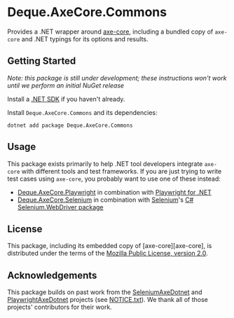 # Deque.AxeCore.Commons

Provides a .NET wrapper around [axe-core](https://github.com/dequelabs/axe-core), including a bundled copy of `axe-core` and .NET typings for its options and results.

## Getting Started

*Note: this package is still under development; these instructions won't work until we perform an initial NuGet release*

Install a [.NET SDK](https://dotnet.microsoft.com/download) if you haven't already.

Install `Deque.AxeCore.Commons` and its dependencies:

```console
dotnet add package Deque.AxeCore.Commons
```

## Usage

This package exists primarily to help .NET tool developers integrate `axe-core` with different tools and test frameworks. If you are just trying to write test cases using `axe-core`, you probably want to use one of these instead:

* [Deque.AxeCore.Playwright](../playwright/README.md) in combination with [Playwright for .NET](https://playwright.dev/dotnet/)
* [Deque.AxeCore.Selenium](../selenium/README.md) in combination with [Selenium](https://www.selenium.dev/)'s [C# Selenium.WebDriver package](https://www.nuget.org/packages/Selenium.WebDriver)

## License

This package, including its embedded copy of [axe-core][axe-core], is distributed under the terms of the [Mozilla Public License, version 2.0](../../LICENSE-Deque.AxeCore.Commons.txt).

## Acknowledgements

This package builds on past work from the [SeleniumAxeDotnet](https://github.com/TroyWalshProf/SeleniumAxeDotnet) and [PlaywrightAxeDotnet](https://github.com/IsaacWalker/PlaywrightAxeDotnet) projects (see [NOTICE.txt](../../NOTICE.txt)). We thank all of those projects' contributors for their work.